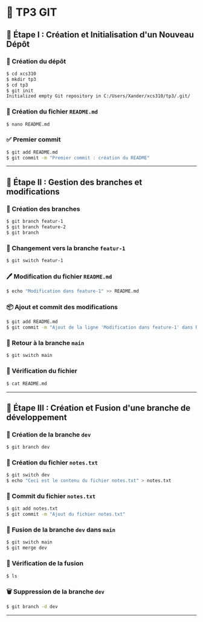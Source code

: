 # 🌟 TP3 GIT

## 📌 Étape I : Création et Initialisation d'un Nouveau Dépôt

### 📁 Création du dépôt
```bash
$ cd xcs310
$ mkdir tp3
$ cd tp3
$ git init
Initialized empty Git repository in C:/Users/Xander/xcs310/tp3/.git/
```

### 📄 Création du fichier `README.md`
```bash
$ nano README.md
```

### ✅ Premier commit
```bash
$ git add README.md
$ git commit -m "Premier commit : création du README"
```

---

## 🌿 Étape II : Gestion des branches et modifications

### 🌳 Création des branches
```bash
$ git branch featur-1
$ git branch feature-2
$ git branch
```

### 🔀 Changement vers la branche `featur-1`
```bash
$ git switch featur-1
```

### 🖊️ Modification du fichier `README.md`
```bash
$ echo "Modification dans feature-1" >> README.md
```

### 📦 Ajout et commit des modifications
```bash
$ git add README.md
$ git commit -m "Ajout de la ligne 'Modification dans feature-1' dans README.md"
```

### 🔄 Retour à la branche `main`
```bash
$ git switch main
```

### 📑 Vérification du fichier
```bash
$ cat README.md
```

---

## 🌱 Étape III : Création et Fusion d'une branche de développement

### 🌿 Création de la branche `dev`
```bash
$ git branch dev
```

### 📝 Création du fichier `notes.txt`
```bash
$ git switch dev
$ echo "Ceci est le contenu du fichier notes.txt" > notes.txt
```

### 📌 Commit du fichier `notes.txt`
```bash
$ git add notes.txt
$ git commit -m "Ajout du fichier notes.txt"
```

### 🔄 Fusion de la branche `dev` dans `main`
```bash
$ git switch main
$ git merge dev
```

### 📁 Vérification de la fusion
```bash
$ ls
```

### 🗑️ Suppression de la branche `dev`
```bash
$ git branch -d dev
```

---

